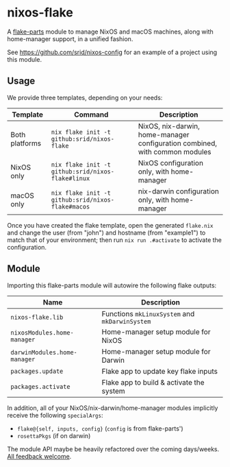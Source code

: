 # nixos-flake

A [flake-parts](https://flake.parts/) module to manage NixOS and macOS machines, along with home-manager support, in a unified fashion.

See https://github.com/srid/nixos-config for an example of a project using this module.

## Usage

We provide three templates, depending on your needs:

|Template | Command | Description |
| -- | -------- | ----------- |
| Both platforms | `nix flake init -t github:srid/nixos-flake` | NixOS, nix-darwin, home-manager configuration combined, with common modules |
| NixOS only | `nix flake init -t github:srid/nixos-flake#linux` | NixOS configuration only, with home-manager |
| macOS only | `nix flake init -t github:srid/nixos-flake#macos` | nix-darwin configuration only, with home-manager |

Once you have created the flake template, open the generated `flake.nix` and change the user (from "john") and hostname (from "example1") to match that of your environment; then run `nix run .#activate` to activate the configuration.

## Module

Importing this flake-parts module will autowire the following flake outputs:

| Name                         | Description                                    |
| ---------------------------- | ---------------------------------------------- |
| `nixos-flake.lib`             | Functions `mkLinuxSystem` and `mkDarwinSystem` |
| `nixosModules.home-manager`  | Home-manager setup module for NixOS            |
| `darwinModules.home-manager` | Home-manager setup module for Darwin           |
| `packages.update`            | Flake app to update key flake inputs            |
| `packages.activate`          | Flake app to build & activate the system       |

In addition, all of your NixOS/nix-darwin/home-manager modules implicitly receive the following `specialArgs`:

- `flake@{self, inputs, config}` (`config` is from flake-parts')
- `rosettaPkgs` (if on darwin)

The module API maybe be heavily refactored over the coming days/weeks. [All feedback welcome](https://github.com/srid/nixos-flake/issues/new).
